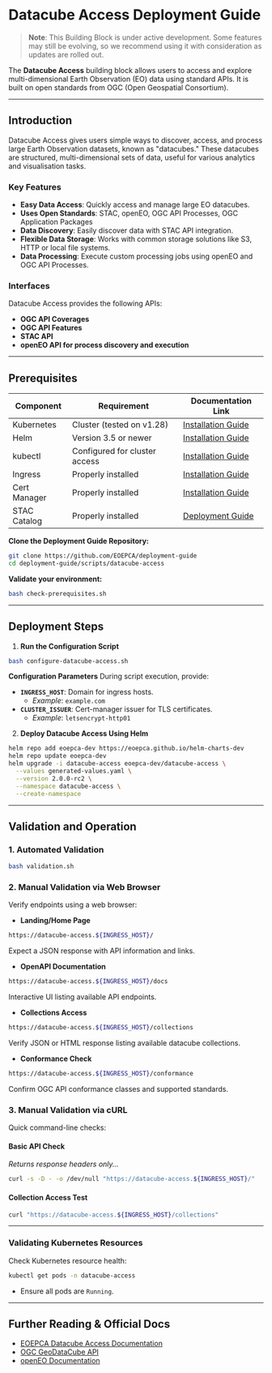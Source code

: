 # Datacube Access Deployment Guide

> **Note**: This Building Block is under active development. Some features may still be evolving, so we recommend using it with consideration as updates are rolled out.

The **Datacube Access** building block allows users to access and explore multi-dimensional Earth Observation (EO) data using standard APIs. It is built on open standards from OGC (Open Geospatial Consortium). 

---

## Introduction

Datacube Access gives users simple ways to discover, access, and process large Earth Observation datasets, known as "datacubes." These datacubes are structured, multi-dimensional sets of data, useful for various analytics and visualisation tasks.

### Key Features

- **Easy Data Access**: Quickly access and manage large EO datacubes.
- **Uses Open Standards**: STAC, openEO, OGC API Processes, OGC Application Packages
- **Data Discovery**: Easily discover data with STAC API integration.
- **Flexible Data Storage**: Works with common storage solutions like S3, HTTP or local file systems.
- **Data Processing**: Execute custom processing jobs using openEO and OGC API Processes.

### Interfaces

Datacube Access provides the following APIs:

- **OGC API Coverages**
- **OGC API Features**
- **STAC API**
- **openEO API for process discovery and execution**

---

## Prerequisites

| Component        | Requirement                   | Documentation Link                                                      |
|------------------|-------------------------------|-------------------------------------------------------------------------|
| Kubernetes       | Cluster (tested on v1.28)     | [Installation Guide](../prerequisites/kubernetes.md)                     |
| Helm             | Version 3.5 or newer          | [Installation Guide](https://helm.sh/docs/intro/install/)               |
| kubectl          | Configured for cluster access | [Installation Guide](https://kubernetes.io/docs/tasks/tools/)           |
| Ingress          | Properly installed            | [Installation Guide](../prerequisites/ingress/overview.md)              |
| Cert Manager     | Properly installed            | [Installation Guide](../prerequisites/tls.md)                           |
| STAC Catalog     | Properly installed            | [Deployment Guide](./resource-discovery.md)                  |

**Clone the Deployment Guide Repository:**

```bash
git clone https://github.com/EOEPCA/deployment-guide
cd deployment-guide/scripts/datacube-access
```

**Validate your environment:**

```bash
bash check-prerequisites.sh
```

---

## Deployment Steps

1. **Run the Configuration Script**

```bash
bash configure-datacube-access.sh
```

**Configuration Parameters**
During script execution, provide:

- **`INGRESS_HOST`**: Domain for ingress hosts.
  - *Example*: `example.com`
- **`CLUSTER_ISSUER`**: Cert-manager issuer for TLS certificates.
  - *Example*: `letsencrypt-http01`


2. **Deploy Datacube Access Using Helm**

```bash
helm repo add eoepca-dev https://eoepca.github.io/helm-charts-dev
helm repo update eoepca-dev
helm upgrade -i datacube-access eoepca-dev/datacube-access \
  --values generated-values.yaml \
  --version 2.0.0-rc2 \
  --namespace datacube-access \
  --create-namespace
```


---

## Validation and Operation

### 1. Automated Validation

```bash
bash validation.sh
```

### 2. Manual Validation via Web Browser

Verify endpoints using a web browser:

- **Landing/Home Page**

```bash
https://datacube-access.${INGRESS_HOST}/
```
Expect a JSON response with API information and links.

- **OpenAPI Documentation**

```bash
https://datacube-access.${INGRESS_HOST}/docs
```
Interactive UI listing available API endpoints.

- **Collections Access**

```bash
https://datacube-access.${INGRESS_HOST}/collections
```
Verify JSON or HTML response listing available datacube collections.

- **Conformance Check**

```bash
https://datacube-access.${INGRESS_HOST}/conformance
```
Confirm OGC API conformance classes and supported standards.

### 3. Manual Validation via cURL

Quick command-line checks:

#### Basic API Check

_Returns response headers only..._

```bash
curl -s -D - -o /dev/null "https://datacube-access.${INGRESS_HOST}/"
```

#### Collection Access Test

```bash
curl "https://datacube-access.${INGRESS_HOST}/collections"
```

---

### Validating Kubernetes Resources

Check Kubernetes resource health:

```bash
kubectl get pods -n datacube-access
```

- Ensure all pods are `Running`.

---

## Further Reading & Official Docs

- [EOEPCA Datacube Access Documentation](https://eoepca.readthedocs.io/projects/datacube-access/en/latest/)
- [OGC GeoDataCube API](https://m-mohr.github.io/geodatacube-api/)
- [openEO Documentation](https://openeo.org/documentation/1.0/)

